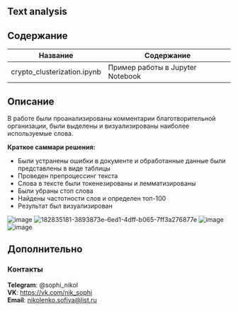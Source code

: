 ## Text analysis


## Содержание 

| Название | Содержание | 
|----------------|----------------|
| crypto_clusterization.ipynb | Пример работы в Jupyter Notebook |


## Описание

В работе были проанализированы комментарии благотворительной организации, были выделены и визуализированы наиболее используемые слова. 

**Краткое саммари решения:**
- Были устранены ошибки в документе и обработанные данные были представлены в виде таблицы
- Проведен препроцессинг текста
- Слова в тексте были токенезированы и лемматизированы
- Были убраны стоп слова
- Найдены частотности слов и определен топ-100
- Результат был визуализирован

![image](https://user-images.githubusercontent.com/75318962/182834956-a1e719db-a2b0-406e-89a8-1d436605b232.png)
![182835181-3893873e-6ed1-4dff-b065-7ff3a276877e](https://user-images.githubusercontent.com/75318962/182835444-6543f4ae-62c2-46dc-bb51-9d458bdc8595.png)
![image](https://user-images.githubusercontent.com/75318962/182836079-2ba3458b-003a-4af2-b821-d5942b4a515e.png)
![image](https://user-images.githubusercontent.com/75318962/182835899-d6324b1c-8566-4c8e-981c-a52be14aa697.png)



## Дополнительно

  

###                                                                    Контакты


  **Telegram**: @sophi_nikol\
  **VK**: https://vk.com/nik_sophi \
  **Email**: nikolenko.sofiya@list.ru 
  
